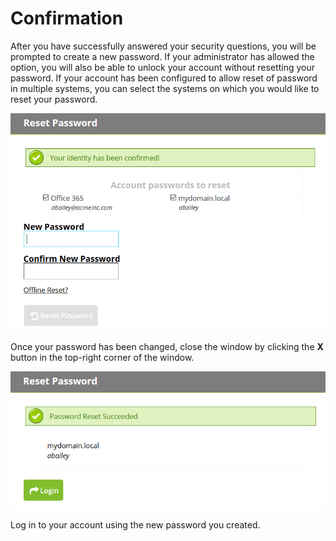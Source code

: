 [title]: # (Confirmation)
[tags]: # (confirm, reset, password)
[priority]: # (3)

# Confirmation

After you have successfully answered your security questions, you will be prompted to create a new password. If your administrator has allowed the option, you will also be able to unlock your account without resetting your password. If your account has been configured to allow reset of password in multiple systems, you can select the systems on which you would like to reset your password.

![](images/eu-17.png)

Once your password has been changed, close the window by clicking the **X** button in the top-right corner of the window.

![](images/eu-18.png)

Log in to your account using the new password you created.
